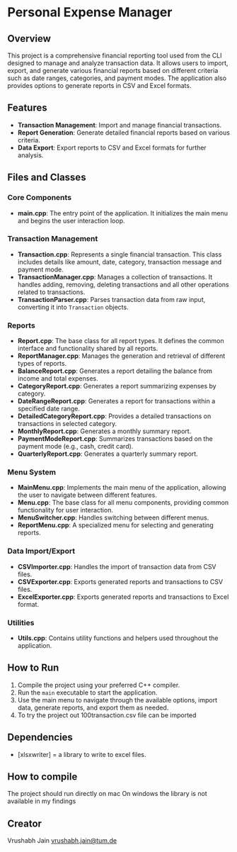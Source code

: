 # Personal Expense Manager

## Overview

This project is a comprehensive financial reporting tool used from the CLI designed to manage and analyze transaction data. It allows users to import, export, and generate various financial reports based on different criteria such as date ranges, categories, and payment modes. The application also provides options to generate reports in CSV and Excel formats.

## Features

- **Transaction Management**: Import and manage financial transactions.
- **Report Generation**: Generate detailed financial reports based on various criteria.
- **Data Export**: Export reports to CSV and Excel formats for further analysis.

## Files and Classes

### Core Components

- **main.cpp**: The entry point of the application. It initializes the main menu and begins the user interaction loop.

### Transaction Management

- **Transaction.cpp**: Represents a single financial transaction. This class includes details like amount, date, category, transaction message and payment mode.
- **TransactionManager.cpp**: Manages a collection of transactions. It handles adding, removing, deleting transactions and all other operations related to transactions.
- **TransactionParser.cpp**: Parses transaction data from raw input, converting it into `Transaction` objects.

### Reports

- **Report.cpp**: The base class for all report types. It defines the common interface and functionality shared by all reports.
- **ReportManager.cpp**: Manages the generation and retrieval of different types of reports.
- **BalanceReport.cpp**: Generates a report detailing the balance from income and total expenses.
- **CategoryReport.cpp**: Generates a report summarizing expenses by category.
- **DateRangeReport.cpp**: Generates a report for transactions within a specified date range.
- **DetailedCategoryReport.cpp**: Provides a detailed transactions on transactions in selected category.
- **MonthlyReport.cpp**: Generates a monthly summary report.
- **PaymentModeReport.cpp**: Summarizes transactions based on the payment mode (e.g., cash, credit card).
- **QuarterlyReport.cpp**: Generates a quarterly summary report.

### Menu System

- **MainMenu.cpp**: Implements the main menu of the application, allowing the user to navigate between different features.
- **Menu.cpp**: The base class for all menu components, providing common functionality for user interaction.
- **MenuSwitcher.cpp**: Handles switching between different menus.
- **ReportMenu.cpp**: A specialized menu for selecting and generating reports.

### Data Import/Export

- **CSVImporter.cpp**: Handles the import of transaction data from CSV files.
- **CSVExporter.cpp**: Exports generated reports and transactions to CSV files.
- **ExcelExporter.cpp**: Exports generated reports and transactions to Excel format.

### Utilities

- **Utils.cpp**: Contains utility functions and helpers used throughout the application.

## How to Run

  1. Compile the project using your preferred C++ compiler.
  2. Run the `main` executable to start the application.
  3. Use the main menu to navigate through the available options, import data, generate reports, and export them as needed.
4. To try the project out 100transaction.csv file can be imported 

## Dependencies

- [xlsxwriter] = a library to write to excel files.

## How to compile
The project should run directly on mac
On windows the library is not available in my findings

## Creator
Vrushabh Jain
vrushabh.jain@tum.de
